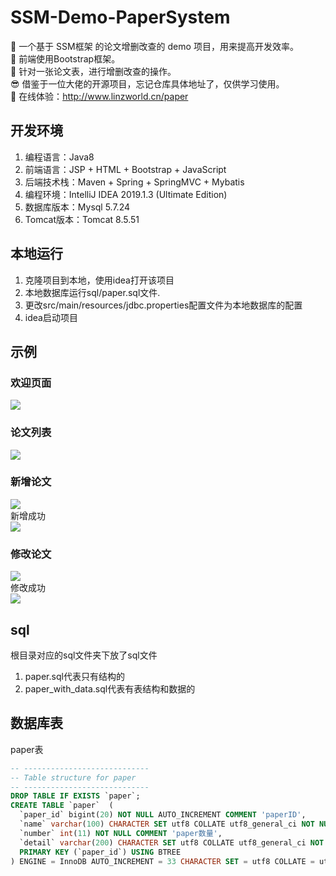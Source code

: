# SSM-Demo-PaperSystem 
📝 一个基于 SSM框架 的论文增删改查的 demo 项目，用来提高开发效率。<br>
💯 前端使用Bootstrap框架。<br>
🏁 针对一张论文表，进行增删改查的操作。<br>
😎 借鉴于一位大佬的开源项目，忘记仓库具体地址了，仅供学习使用。<br>
📌 在线体验：http://www.linzworld.cn/paper
## 开发环境
1. 编程语言：Java8 
2. 前端语言：JSP + HTML + Bootstrap + JavaScript
3. 后端技术栈：Maven + Spring + SpringMVC + Mybatis 
4. 编程环境：IntelliJ IDEA 2019.1.3 (Ultimate Edition)
4. 数据库版本：Mysql 5.7.24
5. Tomcat版本：Tomcat 8.5.51
## 本地运行
1. 克隆项目到本地，使用idea打开该项目
2. 本地数据库运行sql/paper.sql文件.
3. 更改src/main/resources/jdbc.properties配置文件为本地数据库的配置
4. idea启动项目
## 示例
### 欢迎页面
![](http://img.linzworld.cn/img/20201226230416.png)
### 论文列表
![](http://img.linzworld.cn/img/20201226233317.png)
### 新增论文
![](http://img.linzworld.cn/img/20201226230531.png)<br>
新增成功<br>
![](http://img.linzworld.cn/img/20201226230548.png)
### 修改论文
![](http://img.linzworld.cn/img/20201226230710.png)<br>
修改成功<br>
![](http://img.linzworld.cn/img/20201226230634.png)
## sql
根目录对应的sql文件夹下放了sql文件<br>
1. paper.sql代表只有结构的
2. paper_with_data.sql代表有表结构和数据的
## 数据库表
paper表  
```sql
-- ----------------------------
-- Table structure for paper
-- ----------------------------
DROP TABLE IF EXISTS `paper`;
CREATE TABLE `paper`  (
  `paper_id` bigint(20) NOT NULL AUTO_INCREMENT COMMENT 'paperID',
  `name` varchar(100) CHARACTER SET utf8 COLLATE utf8_general_ci NOT NULL COMMENT 'paper名称',
  `number` int(11) NOT NULL COMMENT 'paper数量',
  `detail` varchar(200) CHARACTER SET utf8 COLLATE utf8_general_ci NOT NULL COMMENT 'paper描述',
  PRIMARY KEY (`paper_id`) USING BTREE
) ENGINE = InnoDB AUTO_INCREMENT = 33 CHARACTER SET = utf8 COLLATE = utf8_general_ci COMMENT = 'paper表' ROW_FORMAT = Dynamic;
```
